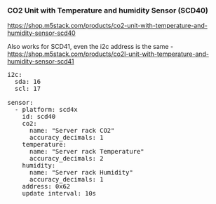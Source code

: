 ### CO2 Unit with Temperature and humidity Sensor (SCD40)

https://shop.m5stack.com/products/co2-unit-with-temperature-and-humidity-sensor-scd40

Also works for SCD41, even the i2c address is the same - https://shop.m5stack.com/products/co2l-unit-with-temperature-and-humidity-sensor-scd41

<pre>
i2c:
  sda: 16
  scl: 17

sensor:
  - platform: scd4x
    id: scd40
    co2:
      name: "Server rack CO2"
      accuracy_decimals: 1
    temperature:
      name: "Server rack Temperature"
      accuracy_decimals: 2
    humidity:
      name: "Server rack Humidity"
      accuracy_decimals: 1
    address: 0x62
    update_interval: 10s
</pre>
